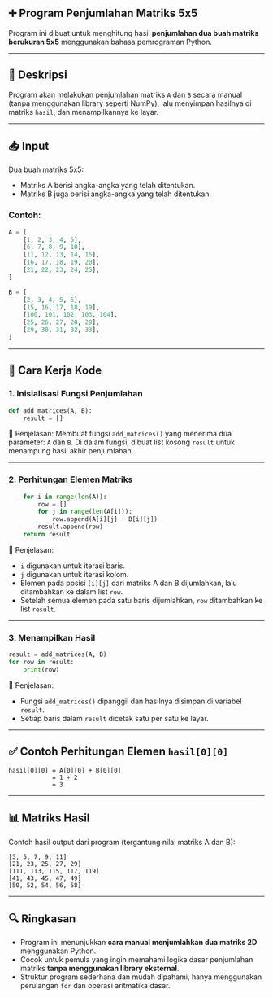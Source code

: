 ## ➕ Program Penjumlahan Matriks 5x5

Program ini dibuat untuk menghitung hasil **penjumlahan dua buah matriks berukuran 5x5** menggunakan bahasa pemrograman Python.

---

## 📌 Deskripsi

Program akan melakukan penjumlahan matriks `A` dan `B` secara manual (tanpa menggunakan library seperti NumPy), lalu menyimpan hasilnya di matriks `hasil`, dan menampilkannya ke layar.

---

## 📥 Input

Dua buah matriks 5x5:

- Matriks A berisi angka-angka yang telah ditentukan.
- Matriks B juga berisi angka-angka yang telah ditentukan.

### Contoh:

```python
A = [
    [1, 2, 3, 4, 5],
    [6, 7, 8, 9, 10],
    [11, 12, 13, 14, 15],
    [16, 17, 18, 19, 20],   
    [21, 22, 23, 24, 25],
]

B = [
    [2, 3, 4, 5, 6],
    [15, 16, 17, 18, 19],
    [100, 101, 102, 103, 104],
    [25, 26, 27, 28, 29],
    [29, 30, 31, 32, 33],
]
```

---

## 🔧 Cara Kerja Kode

### 1. Inisialisasi Fungsi Penjumlahan

```python
def add_matrices(A, B):
    result = []
```

📌 Penjelasan:
Membuat fungsi `add_matrices()` yang menerima dua parameter: `A` dan `B`. Di dalam fungsi, dibuat list kosong `result` untuk menampung hasil akhir penjumlahan.

---

### 2. Perhitungan Elemen Matriks

```python
    for i in range(len(A)):
        row = []
        for j in range(len(A[i])):
            row.append(A[i][j] + B[i][j])
        result.append(row)
    return result
```

📌 Penjelasan:
- `i` digunakan untuk iterasi baris.
- `j` digunakan untuk iterasi kolom.
- Elemen pada posisi `[i][j]` dari matriks A dan B dijumlahkan, lalu ditambahkan ke dalam list `row`.
- Setelah semua elemen pada satu baris dijumlahkan, `row` ditambahkan ke list `result`.

---

### 3. Menampilkan Hasil

```python
result = add_matrices(A, B)
for row in result:
    print(row)
```

📌 Penjelasan:
- Fungsi `add_matrices()` dipanggil dan hasilnya disimpan di variabel `result`.
- Setiap baris dalam `result` dicetak satu per satu ke layar.

---

## ✅ Contoh Perhitungan Elemen `hasil[0][0]`

```
hasil[0][0] = A[0][0] + B[0][0]
            = 1 + 2
            = 3
```

---

## 📊 Matriks Hasil

Contoh hasil output dari program (tergantung nilai matriks A dan B):

```
[3, 5, 7, 9, 11]
[21, 23, 25, 27, 29]
[111, 113, 115, 117, 119]
[41, 43, 45, 47, 49]
[50, 52, 54, 56, 58]
```

---

## 🔍 Ringkasan

- Program ini menunjukkan **cara manual menjumlahkan dua matriks 2D** menggunakan Python.
- Cocok untuk pemula yang ingin memahami logika dasar penjumlahan matriks **tanpa menggunakan library eksternal**.
- Struktur program sederhana dan mudah dipahami, hanya menggunakan perulangan `for` dan operasi aritmatika dasar.
